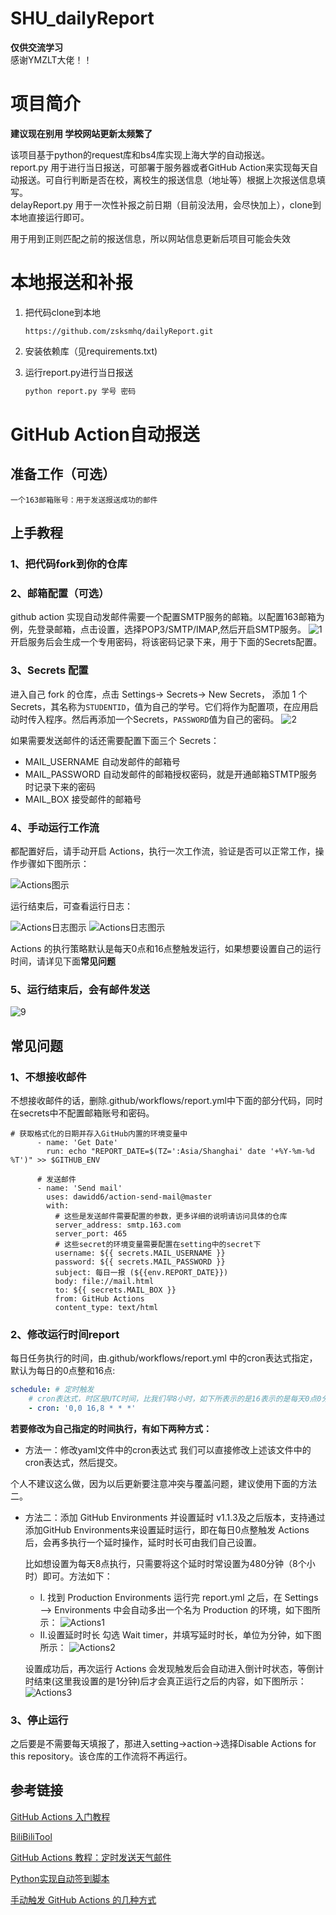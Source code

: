 # SHU_dailyReport
**仅供交流学习**  
感谢YMZLT大佬！！
# 项目简介
  **建议现在别用 学校网站更新太频繁了**
  
  该项目基于python的request库和bs4库实现上海大学的自动报送。  
  report.py 用于进行当日报送，可部署于服务器或者GitHub Action来实现每天自动报送。可自行判断是否在校，离校生的报送信息（地址等）根据上次报送信息填写。  
  delayReport.py 用于一次性补报之前日期（目前没法用，会尽快加上），clone到本地直接运行即可。
  
  用于用到正则匹配之前的报送信息，所以网站信息更新后项目可能会失效

# 本地报送和补报

1. 把代码clone到本地

   ```
   https://github.com/zsksmhq/dailyReport.git
   ```
2. 安装依赖库（见requirements.txt)
3. 运行report.py进行当日报送
   ```python
   python report.py 学号 密码
   ```

# GitHub Action自动报送

## 准备工作（可选）

    一个163邮箱账号：用于发送报送成功的邮件

##	上手教程

### 1、把代码fork到你的仓库

### 2、邮箱配置（可选）

  github action 实现自动发邮件需要一个配置SMTP服务的邮箱。以配置163邮箱为例，先登录邮箱，点击设置，选择POP3/SMTP/IMAP,然后开启SMTP服务。
 ![1](images/1.png)
  开启服务后会生成一个专用密码，将该密码记录下来，用于下面的Secrets配置。

### 3、Secrets 配置
进入自己 fork 的仓库，点击 Settings-> Secrets-> New Secrets， 添加 1 个 Secrets，其名称为`STUDENTID`，值为自己的学号。它们将作为配置项，在应用启动时传入程序。然后再添加一个Secrets，`PASSWORD`值为自己的密码。
![2](./images/2.png)

如果需要发送邮件的话还需要配置下面三个 Secrets：

  - MAIL_USERNAME 自动发邮件的邮箱号
  - MAIL_PASSWORD 自动发邮件的邮箱授权密码，就是开通邮箱STMTP服务时记录下来的密码
  - MAIL_BOX 接受邮件的邮箱号

### 4、手动运行工作流
都配置好后，请手动开启 Actions，执行一次工作流，验证是否可以正常工作，操作步骤如下图所示：

![Actions图示](./images/3.png)

运行结束后，可查看运行日志：

![Actions日志图示](./images/4.png)
![Actions日志图示](./images/5.png)

Actions 的执行策略默认是每天0点和16点整触发运行，如果想要设置自己的运行时间，请详见下面**常见问题**

### 5、运行结束后，会有邮件发送
![9](images/9.png)

## 常见问题

### 1、不想接收邮件

不想接收邮件的话，删除.github/workflows/report.yml中下面的部分代码，同时在secrets中不配置邮箱账号和密码。
```
# 获取格式化的日期并存入GitHub内置的环境变量中
      - name: 'Get Date'
        run: echo "REPORT_DATE=$(TZ=':Asia/Shanghai' date '+%Y-%m-%d %T')" >> $GITHUB_ENV
      
      # 发送邮件
      - name: 'Send mail'
        uses: dawidd6/action-send-mail@master
        with:
          # 这些是发送邮件需要配置的参数，更多详细的说明请访问具体的仓库
          server_address: smtp.163.com
          server_port: 465
          # 这些secret的环境变量需要配置在setting中的secret下
          username: ${{ secrets.MAIL_USERNAME }}
          password: ${{ secrets.MAIL_PASSWORD }}
          subject: 每日一报 (${{env.REPORT_DATE}})
          body: file://mail.html
          to: ${{ secrets.MAIL_BOX }}
          from: GitHub Actions
          content_type: text/html
```
### 2、修改运行时间report
每日任务执行的时间，由.github/workflows/report.yml 中的cron表达式指定，默认为每日的0点整和16点:

```yml
schedule: # 定时触发
    # cron表达式，时区是UTC时间，比我们早8小时，如下所表示的是16表示的是每天0点0分
    - cron: '0,0 16,8 * * *'
```

**若要修改为自己指定的时间执行，有如下两种方式：**

- 方法一：修改yaml文件中的cron表达式
  我们可以直接修改上述该文件中的cron表达式，然后提交。

个人不建议这么做，因为以后更新要注意冲突与覆盖问题，建议使用下面的方法二。

- 方法二：添加 GitHub Environments 并设置延时
  v1.1.3及之后版本，支持通过添加GitHub Environments来设置延时运行，即在每日0点整触发 Actions 后，会再多执行一个延时操作，延时时长可由我们自己设置。

  比如想设置为每天8点执行，只需要将这个延时时常设置为480分钟（8个小时）即可。方法如下：

  - Ⅰ. 找到 Production Environments
    		运行完 report.yml 之后，在 Settings ——> Environments 中会自动多出一个名为 Production 的环境，如下图所示：
    ![Actions1](./images/6.png)
  - Ⅱ.设置延时时长
    勾选 Wait timer，并填写延时时长，单位为分钟，如下图所示：
    ![Actions2](./images/7.png)

  设置成功后，再次运行 Actions 会发现触发后会自动进入倒计时状态，等倒计时结束(这里我设置的是1分钟)后才会真正运行之后的内容，如下图所示：
  ![Actions3](./images/8.png)

### 3、停止运行

之后要是不需要每天填报了，那进入setting->action->选择Disable Actions for this repository。该仓库的工作流将不再运行。

## 参考链接

[GitHub Actions 入门教程](http://www.ruanyifeng.com/blog/2019/09/getting-started-with-github-actions.html)

[BiliBiliTool](https://github.com/RayWangQvQ/BiliBiliTool)

[GitHub Actions 教程：定时发送天气邮件](http://www.ruanyifeng.com/blog/2019/12/github_actions.html)

[Python实现自动签到脚本](https://blog.csdn.net/ydydyd00/article/details/80882183)

[手动触发 GitHub Actions 的几种方式](https://p3terx.com/archives/github-actions-manual-trigger.html)



